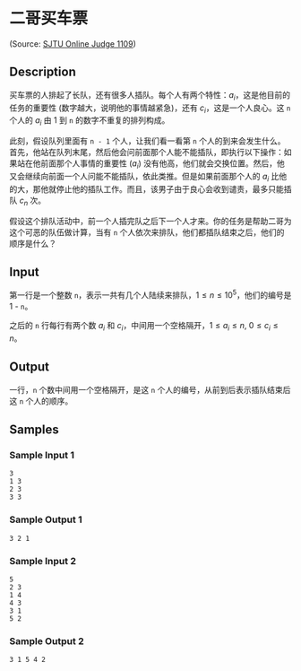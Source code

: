 # 二哥买车票

(Source: [SJTU Online Judge 1109](https://acm.sjtu.edu.cn/OnlineJudge/problem/1109))

## Description
买车票的人排起了长队，还有很多人插队。每个人有两个特性：$a_i$，这是他目前的任务的重要性 (数字越大，说明他的事情越紧急)，还有 $c_i$，这是一个人良心。这 `n` 个人的 $a_i$ 由 1 到 `n` 的数字不重复的排列构成。

此刻，假设队列里面有 `n - 1` 个人，让我们看一看第 `n` 个人的到来会发生什么。首先，他站在队列末尾，然后他会问前面那个人能不能插队，即执行以下操作：如果站在他前面那个人事情的重要性 ($a_i$) 没有他高，他们就会交换位置。然后，他又会继续向前面一个人问能不能插队，依此类推。但是如果前面那个人的 $a_i$ 比他的大，那他就停止他的插队工作。而且，该男子由于良心会收到谴责，最多只能插队 $c_n$ 次。

假设这个排队活动中，前一个人插完队之后下一个人才来。你的任务是帮助二哥为这个可恶的队伍做计算，当有 `n` 个人依次来排队，他们都插队结束之后，他们的顺序是什么？

## Input
第一行是一个整数 `n`，表示一共有几个人陆续来排队，$1 \leq n \leq 10^5$，他们的编号是 1 - `n`。

之后的 `n` 行每行有两个数 $a_i$ 和 $c_i$，中间用一个空格隔开，$1 \leq a_i \leq n$, $0 \leq c_i \leq n$。

## Output
一行，`n` 个数中间用一个空格隔开，是这 `n` 个人的编号，从前到后表示插队结束后这 `n` 个人的顺序。

## Samples
### Sample Input 1
```
3
1 3
2 3
3 3
```

### Sample Output 1
```
3 2 1
```

### Sample Input 2
```
5
2 3
1 4
4 3
3 1
5 2
```

### Sample Output 2
```
3 1 5 4 2
```